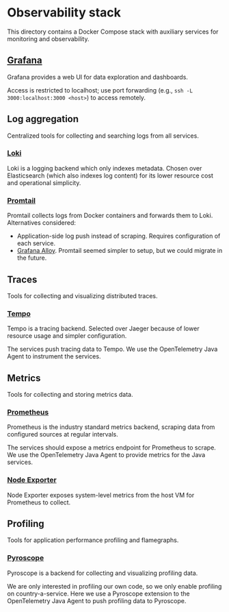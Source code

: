 # Observability stack

This directory contains a Docker Compose stack with auxiliary services for monitoring and observability.

## [Grafana](https://grafana.com/)

Grafana provides a web UI for data exploration and dashboards.

Access is restricted to localhost; use port forwarding (e.g., `ssh -L 3000:localhost:3000 <host>`) to access remotely.

## Log aggregation

Centralized tools for collecting and searching logs from all services.

### [Loki](https://grafana.com/oss/loki/)

Loki is a logging backend which only indexes metadata.
Chosen over Elasticsearch (which also indexes log content) for its lower resource cost and operational simplicity.

### [Promtail](https://grafana.com/docs/loki/latest/clients/promtail/)

Promtail collects logs from Docker containers and forwards them to Loki.
Alternatives considered:
 - Application-side log push instead of scraping. Requires configuration of each service.
 - [Grafana Alloy](https://grafana.com/oss/alloy/). Promtail seemed simpler to setup, but we could migrate in the future.

## Traces

Tools for collecting and visualizing distributed traces.

### [Tempo](https://grafana.com/oss/tempo/)

Tempo is a tracing backend. Selected over Jaeger because of lower resource usage and simpler configuration.

The services push tracing data to Tempo. We use the OpenTelemetry Java Agent to instrument the services.

## Metrics

Tools for collecting and storing metrics data.

### [Prometheus](https://prometheus.io/)

Prometheus is the industry standard metrics backend, scraping data from configured sources at regular intervals.

The services should expose a metrics endpoint for Prometheus to scrape.
We use the OpenTelemetry Java Agent to provide metrics for the Java services.

### [Node Exporter](https://prometheus.io/docs/guides/node-exporter/)

Node Exporter exposes system-level metrics from the host VM for Prometheus to collect.

## Profiling

Tools for application performance profiling and flamegraphs.

### [Pyroscope](https://pyroscope.io/)

Pyroscope is a backend for collecting and visualizing profiling data.

We are only interested in profiling our own code, so we only enable profiling on country-a-service.
Here we use a Pyroscope extension to the OpenTelemetry Java Agent to push profiling data to Pyroscope.
